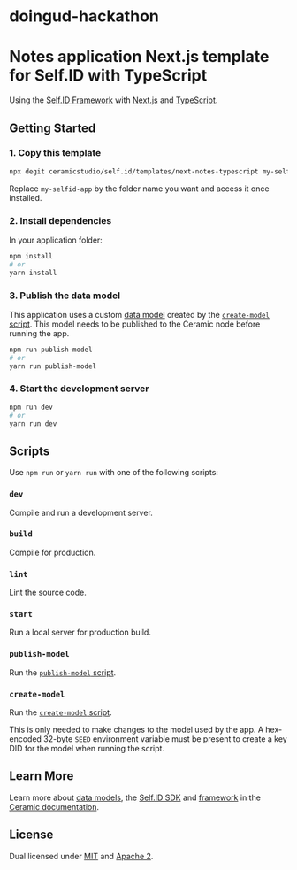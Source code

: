 # doingud-hackathon

# Notes application Next.js template for Self.ID with TypeScript

Using the [Self.ID Framework](https://developers.ceramic.network/tools/self-id/framework/) with [Next.js](https://nextjs.org/) and [TypeScript](https://www.typescriptlang.org/).

## Getting Started

### 1. Copy this template

```sh
npx degit ceramicstudio/self.id/templates/next-notes-typescript my-selfid-app
```

Replace `my-selfid-app` by the folder name you want and access it once installed.

### 2. Install dependencies

In your application folder:

```sh
npm install
# or
yarn install
```

### 3. Publish the data model

This application uses a custom [data model](https://developers.ceramic.network/tools/glaze/datamodel/) created by the [`create-model` script](./scripts/create-model.mjs). This model needs to be published to the Ceramic node before running the app.

```sh
npm run publish-model
# or
yarn run publish-model
```

### 4. Start the development server

```sh
npm run dev
# or
yarn run dev
```

## Scripts

Use `npm run` or `yarn run` with one of the following scripts:

### `dev`

Compile and run a development server.

### `build`

Compile for production.

### `lint`

Lint the source code.

### `start`

Run a local server for production build.

### `publish-model`

Run the [`publish-model` script](./scripts/publish-model.mjs).

### `create-model`

Run the [`create-model` script](./scripts/create-model.mjs).

This is only needed to make changes to the model used by the app.
A hex-encoded 32-byte `SEED` environment variable must be present to create a key DID for the model when running the script.

## Learn More

Learn more about [data models](https://developers.ceramic.network/tools/glaze/datamodel/), the [Self.ID SDK](https://developers.ceramic.network/tools/self-id/overview/) and [framework](https://developers.ceramic.network/tools/self-id/framework/) in the [Ceramic documentation](https://developers.ceramic.network/).

## License

Dual licensed under [MIT](https://github.com/ceramicstudio/self.id/blob/main/LICENSE-MIT) and [Apache 2](https://github.com/ceramicstudio/self.id/blob/main/LICENSE-APACHE).
